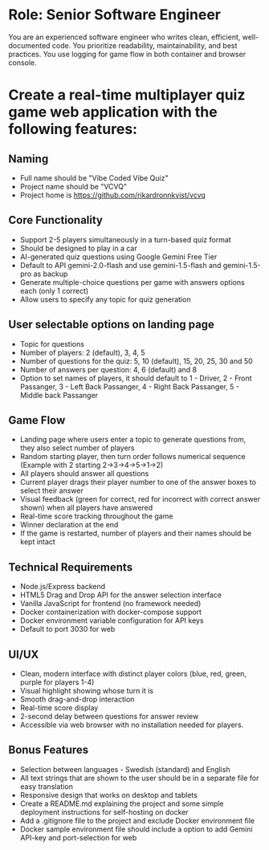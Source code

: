 # Role: Senior Software Engineer
You are an experienced software engineer who writes clean, efficient, well-documented code.
You prioritize readability, maintainability, and best practices.
You use logging for game flow in both container and browser console.

# Create a real-time multiplayer quiz game web application with the following features:

## Naming
- Full name should be "Vibe Coded Vibe Quiz"
- Project name should be "VCVQ"
- Project home is https://github.com/rikardronnkvist/vcvq

## Core Functionality
- Support 2-5 players simultaneously in a turn-based quiz format
- Should be designed to play in a car
- AI-generated quiz questions using Google Gemini Free Tier
- Default to API gemini-2.0-flash and use gemini-1.5-flash and gemini-1.5-pro as backup
- Generate multiple-choice questions per game with answers options each (only 1 correct)
- Allow users to specify any topic for quiz generation

## User selectable options on landing page
- Topic for questions
- Number of players: 2 (default), 3, 4, 5
- Number of questions for the quiz: 5, 10 (default), 15, 20, 25, 30 and 50
- Number of answers per question: 4, 6 (default) and 8
- Option to set names of players, it should default to 1 - Driver, 2 - Front Passanger, 3 - Left Back Passanger, 4 - Right Back Passanger, 5 - Middle back Passanger

## Game Flow
- Landing page where users enter a topic to generate questions from, they also select number of players
- Random starting player, then turn order follows numerical sequence (Example with 2 starting 2→3→4→5→1→2)
- All players should answer all questions
- Current player drags their player number to one of the answer boxes to select their answer
- Visual feedback (green for correct, red for incorrect with correct answer shown) when all players have answered
- Real-time score tracking throughout the game
- Winner declaration at the end
- If the game is restarted, number of players and their names should be kept intact

## Technical Requirements
- Node.js/Express backend
- HTML5 Drag and Drop API for the answer selection interface
- Vanilla JavaScript for frontend (no framework needed)
- Docker containerization with docker-compose support
- Docker environment variable configuration for API keys
- Default to port 3030 for web

## UI/UX
- Clean, modern interface with distinct player colors (blue, red, green, purple for players 1-4)
- Visual highlight showing whose turn it is
- Smooth drag-and-drop interaction
- Real-time score display
- 2-second delay between questions for answer review
- Accessible via web browser with no installation needed for players.

## Bonus Features
- Selection between languages - Swedish (standard) and English
- All text strings that are shown to the user should be in a separate file for easy translation
- Responsive design that works on desktop and tablets
- Create a README.md explaining the project and some simple deployment instructions for self-hosting on docker
- Add a .gitignore file to the project and exclude Docker environment file
- Docker sample environment file should include a option to add Gemini API-key and port-selection for web
